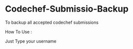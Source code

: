 Codechef-Submissio-Backup
=========================

To backup all accepted codechef submissions

How To Use :

Just Type your username
